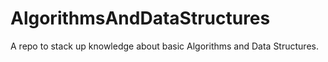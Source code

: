 # AlgorithmsAndDataStructures
A repo to stack up knowledge about basic Algorithms and Data Structures.
